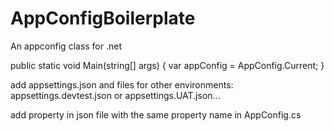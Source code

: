 # AppConfigBoilerplate
An appconfig class for .net 


public static void Main(string[] args)
{
    var appConfig = AppConfig.Current;
}

add appsettings.json and files for other environments: appsettings.devtest.json or appsettings.UAT.json...

add property in json file with the same property name in AppConfig.cs
